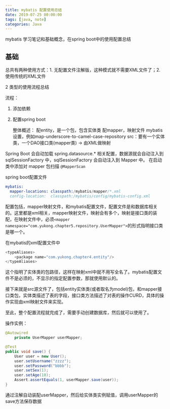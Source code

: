 ```yaml
---
title: mybatis 配置使用总结
date: 2019-07-25 00:00:00
tags: [java, note]
categories: Java
---
```


mybatis 学习笔记和基础概念，在spring boot中的使用配置总结

<!-- more -->

## 基础

总共有两种使用方式：1. 无配置文件注解版，这种模式就不需要XML文件了；2. 使用传统的XML文件

2 类型的使用流程总结

流程：

1. 添加依赖

2. 配置spring boot

    整体概述：
    配entity，是一个包，包含实体类
    配mapper，映射文件
    mybatis设置，例如map-underscore-to-camel-case-repository
    src：要有一个实体类，一个DAO接口类(mapper类) -> 由XML做映射


Spring Boot 会自动加载 spring.datasource.* 相关配置，数据源就会自动注入到 sqlSessionFactory 中，sqlSessionFactory 会自动注入到 Mapper 中。
在启动类中添加对 mapper 包扫描 `@MapperScan`

spring boot配置文件

```s
mybatis:
  mapper-locations: classpath:/mybatis/mapper/*.xml
  config-location:  classpath:/mybatis/config/mybatis-config.xml
```

配置包括，mapper映射文件，和mybatis配置文件，配置文件是和数据库相关的。这里都是xml相关，mapper映射文件，映射会有多个，映射是接口类的装配，在映射文件中，必须`<mapper namespace="com.yukong.chapter5.repository.UserMapper">`的形式指明接口类是哪一个。

在mybatis的xml配置文件中

```s
<typeAliases>
    <package name="com.yukong.chapter4.entity"/>
</typeAliases>
```

这个指明了实体类的包路径，这样在映射xml中就不用写全名了。mybatis配置文件不是必须的，不显示的指定配置参数，那就使用默认的。

接下来就是src源文件了，包括entity实体类(或者取名为model)包，和mapper接口类包，实体类描述了表的字段，接口类方法描述了对表的操作CURD，具体的操作实现由xml映射文件来实现。

至此，整个配置流程就完成了，需要手动创建数据库，然后就可以使用了。

操作实例：

```java
@Autowired
    private UserMapper userMapper;

@Test
public void save() {
    User user = new User();
    user.setUsername("zzzz");
    user.setPassword("bbbb");
    user.setSex(1);
    user.setAge(18);
    Assert.assertEquals(1, userMapper.save(user));
}
```

通过注解自动装配userMapper，然后给实体类实例赋值，调用userMapper的save方法保存数据


